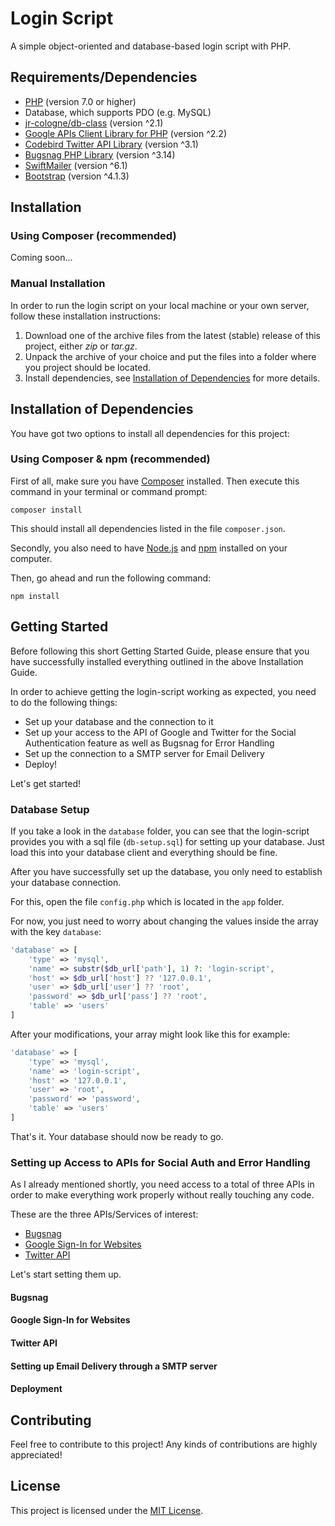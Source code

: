 # Login Script

A simple object-oriented and database-based login script with PHP.

## Requirements/Dependencies

- [PHP](http://php.net) (version 7.0 or higher)
- Database, which supports PDO (e.g. MySQL)
- [jr-cologne/db-class](https://github.com/jr-cologne/db-class) (version ^2.1)
- [Google APIs Client Library for PHP](https://github.com/google/google-api-php-client) (version ^2.2)
- [Codebird Twitter API Library](https://github.com/jublonet/codebird-php) (version ^3.1)
- [Bugsnag PHP Library](https://github.com/bugsnag/bugsnag-php) (version ^3.14)
- [SwiftMailer](https://github.com/swiftmailer/swiftmailer) (version ^6.1)
- [Bootstrap](https://getbootstrap.com/) (version ^4.1.3)

## Installation

### Using Composer (recommended)

Coming soon...

### Manual Installation

In order to run the login script on your local machine or your own server, follow these installation instructions:

1. Download one of the archive files from the latest (stable) release of this project, either *zip* or *tar.gz*.
2. Unpack the archive of your choice and put the files into a folder where you project should be located.
3. Install dependencies, see [Installation of Dependencies](https://github.com/jr-cologne/login-script#installation_of_dependencies) for more details.

## Installation of Dependencies

You have got two options to install all dependencies for this project:

### Using Composer & npm (recommended)

First of all, make sure you have [Composer](https://getcomposer.org) installed. Then execute this command in your terminal or command prompt:

```
composer install
```

This should install all dependencies listed in the file `composer.json`.

Secondly, you also need to have [Node.js](https://nodejs.org/en/) and [npm](https://www.npmjs.com/) installed on your computer.

Then, go ahead and run the following command:

```
npm install
```

## Getting Started

Before following this short Getting Started Guide, please ensure that you have successfully installed everything outlined in the above Installation Guide.

In order to achieve getting the login-script working as expected, you need to do the following things:

- Set up your database and the connection to it
- Set up your access to the API of Google and Twitter for the Social Authentication feature as well as Bugsnag for Error Handling
- Set up the connection to a SMTP server for Email Delivery
- Deploy!

Let's get started!

### Database Setup

If you take a look in the `database` folder, you can see that the login-script provides you with a sql file (`db-setup.sql`) for setting up your database. Just load this into your database client and everything should be fine.

After you have successfully set up the database, you only need to establish your database connection.

For this, open the file `config.php` which is located in the `app` folder.

For now, you just need to worry about changing the values inside the array with the key `database`:

```php
'database' => [
    'type' => 'mysql',
    'name' => substr($db_url['path'], 1) ?: 'login-script',
    'host' => $db_url['host'] ?? '127.0.0.1',
    'user' => $db_url['user'] ?? 'root',
    'password' => $db_url['pass'] ?? 'root',
    'table' => 'users'
]
```

After your modifications, your array might look like this for example:

```php
'database' => [
    'type' => 'mysql',
    'name' => 'login-script',
    'host' => '127.0.0.1',
    'user' => 'root',
    'password' => 'password',
    'table' => 'users'
]
```

That's it. Your database should now be ready to go.

### Setting up Access to APIs for Social Auth and Error Handling

As I already mentioned shortly, you need access to a total of three APIs in order to make everything work properly without really touching any code.

These are the three APIs/Services of interest:

- [Bugsnag](https://www.bugsnag.com/)
- [Google Sign-In for Websites](https://developers.google.com/identity/sign-in/web/)
- [Twitter API](https://developer.twitter.com/)

Let's start setting them up.

#### Bugsnag



#### Google Sign-In for Websites



#### Twitter API



#### Setting up Email Delivery through a SMTP server



#### Deployment



## Contributing

Feel free to contribute to this project! Any kinds of contributions are highly appreciated!

## License

This project is licensed under the [MIT License](https://github.com/jr-cologne/login-script/blob/master/LICENSE).

